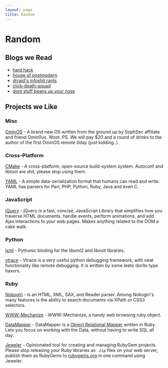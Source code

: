 ```yaml
---
layout: page
title: Random
---
```


# Random

## Blogs we Read

* [hard hack](http://wiretrip.net/hardhack/)
* [house of postmodern](http://houseofpostmodern.wordpress.com/)
* [drraid's infoshit rants](http://drraid.blogspot.com/)
* [click-death-squad](http://nsagets.no-ip.info/)
* [dont stuff beans up your nose](http://www.dontstuffbeansupyournose.com/)

## Projects we Like

### Misc

[OminOS](http://ominos.sourceforge.net/) - A brand new OS written from the
ground up by SophSec affiliate and friend Omin0us. Woot. PS. We will pay
$20 and a round of drinks to the author of the first OminOS remote 0day
(just kidding..).

### Cross-Platform

[CMake](http://www.cmake.org/HTML/Index.html) - A cross-platform,
open-source build-system system. Autoconf and libtool are shit, please
stop using them.

[YAML](http://www.yaml.org/) - A simple data-serialization format that
humans can read and write. YAML has parsers for Perl, PHP, Python, Ruby,
Java and even C.

### JavaScript

[jQuery](http://jquery.com/) - jQuery is a fast, concise, JavaScript
Library that simplifies how you traverse HTML documents, handle events,
perform animations, and add Ajax interactions to your web pages.
Makes anything related to the DOM a cake walk.

### Python

[lxml](http://codespeak.net/lxml/) - Pythonic binding for the libxml2 and
libxslt libraries.

[vtrace](http://www.kenshoto.com/vtrace/) - Vtrace is a very useful python
debugging framework, with neat functionality like remote debugging.
It is written by some leeto dorito type haxors.

### Ruby

[Nokogiri](http://nokogiri.org/) - is an HTML, XML, SAX, and
Reader parser. Among Nokogiri's many features is the ability to search
documents via XPath or CSS3 selectors.

[WWW::Mechanize](http://mechanize.rubyforge.org/) - WWW::Mechanize, a
handy web browsing ruby object.

[DataMapper](http://datamapper.org/) - DataMapper is a 
[Object Relational Mapper](http://en.wikipedia.org/wiki/Object-relational_mapping)
written in Ruby. Lets you focus on working with the Data, without having
to write SQL all day.

[Jeweler](http://github.com/technicalpickles/jeweler) - Opinionated tool for
creating and managing RubyGem projects. Please stop releasing your Ruby
libraries as `.zip` files on your web server, publish them as RubyGems to
[rubygems.org](http://rubygems.org/) in one command using Jeweler.

